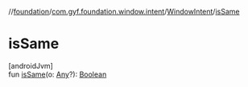 //[foundation](../../../index.md)/[com.gyf.foundation.window.intent](../index.md)/[WindowIntent](index.md)/[isSame](is-same.md)

# isSame

[androidJvm]\
fun [isSame](is-same.md)(o: [Any](https://kotlinlang.org/api/core/kotlin-stdlib/kotlin/-any/index.html)?): [Boolean](https://kotlinlang.org/api/core/kotlin-stdlib/kotlin/-boolean/index.html)